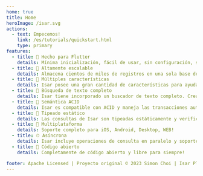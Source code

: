 ```yaml
---
home: true
title: Home
heroImage: /isar.svg
actions:
  - text: Empecemos!
    link: /es/tutorials/quickstart.html
    type: primary
features:
  - title: 💙 Hecho para Flutter
    details: Mínima inicialización, fácil de usar, sin configuración, sin repetición. Solo agrega algunas líneas de código para comenzar.
  - title: 🚀 Altamente escalable
    details: Almacena cientos de miles de registros en una sola base de datos NoSQL y consúltalos de forma eficiente y asíncrona.
  - title: 🍭 Múltiples características
    details: Isar posee una gran cantidad de características para ayudarte a administrar tus datos. Índices compuestos y multi-entrada, modificadores de consultas, soporte para JSON, y mucho más.
  - title: 🔎 Búsqueda de texto completo
    details: Isar tiene incorporado un buscador de texto completo. Crea un índice multi-entrada y busca texto de forma fácil.
  - title: 🧪 Semántica ACID
    details: Isar es compatible con ACID y maneja las transacciones automáticamente. Retrocede los cambios en caso de error.
  - title: 💃 Tipeado estático
    details: Las consultas de Isar son tipeadas estáticamente y verificadas en tiempo de compilación. No hay necesidad de preocuparse por errores en tiempo de ejecución.
  - title: 📱 Multiplataforma
    details: Soporte completo para iOS, Android, Desktop, WEB!
  - title: ⏱ Asíncrona
    details: Isar incluye operaciones de consulta en paralelo y soporte multi-isolate.
  - title: 🦄 Código abierto
    details: Completamente de código abierto y libre para siempre!

footer: Apache Licensed | Proyecto original © 2023 Simon Choi | Isar Plus © 2024-2025 Ahmet Aydın
---
```

